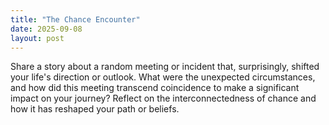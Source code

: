 ```yaml
---
title: "The Chance Encounter"
date: 2025-09-08
layout: post
---
```


Share a story about a random meeting or incident that, surprisingly, shifted your life's direction or outlook. What were the unexpected circumstances, and how did this meeting transcend coincidence to make a significant impact on your journey? Reflect on the interconnectedness of chance and how it has reshaped your path or beliefs.
